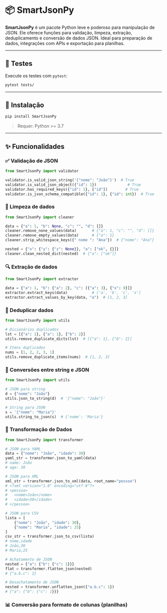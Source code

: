 # 📦 SmartJsonPy

**SmartJsonPy** é um pacote Python leve e poderoso para manipulação de JSON. Ele oferece funções para validação, limpeza, extração, deduplicamento e conversão de dados JSON. Ideal para preparação de dados, integrações com APIs e exportação para planilhas.


---

## 🧪 Testes
Execute os testes com `pytest`:
```bash
pytest tests/
```

---

## 🚀 Instalação
```bash
pip install SmartJsonPy
```

> Requer: Python >= 3.7

---

## ✨ Funcionalidades

### ✅ Validação de JSON
```python
from SmartJsonPy import validator

validator.is_valid_json_string('{"nome": "João"}')  # True
validator.is_valid_json_object({"id": 1})              # True
validator.has_required_keys({"id": 1}, ["id"])        # True
validator.is_json_schema_compatible({"id": 1}, {"id": int})  # True
```

### 🧹 Limpeza de dados
```python
from SmartJsonPy import cleaner

data = {"a": 1, "b": None, "c": "", "d": []}
cleaner.remove_none_values(data)       # {"a": 1, "c": "", "d": []}
cleaner.remove_empty_values(data)      # {"a": 1}
cleaner.strip_whitespace_keys({" nome ": "Ana"})  # {"nome": "Ana"}

nested = {"x": {"y": {"z": None}}, "a": ["ok", {}]}
cleaner.clean_nested_dict(nested)  # {"a": ["ok"]}
```

### 🔍 Extração de dados
```python
from SmartJsonPy import extractor

data = {"a": 1, "b": {"a": 2}, "c": [{"a": 3}, {"x": 9}]}
extractor.extract_keys(data)           # ['a', 'b', 'c', 'x']
extractor.extract_values_by_key(data, "a")  # [1, 2, 3]
```

### 🔁 Deduplicar dados
```python
from SmartJsonPy import utils

# Dicionários duplicados
lst = [{"a": 1}, {"a": 1}, {"b": 2}]
utils.remove_duplicate_dicts(lst)  # [{"a": 1}, {"b": 2}]

# Itens duplicados
nums = [1, 2, 2, 3, 1]
utils.remove_duplicate_items(nums)  # [1, 2, 3]
```

### 🔄 Conversões entre string e JSON
```python
from SmartJsonPy import utils

# JSON para string
d = {"nome": "João"}
utils.json_to_string(d)  # '{"nome": "João"}'

# String para JSON
s = '{"nome": "Maria"}'
utils.string_to_json(s)  # {'nome': 'Maria'}
```

### 🔄 Transformação de Dados
```python
from SmartJsonPy import transformer

# JSON para YAML
data = {"nome": "João", "idade": 30}
yaml_str = transformer.json_to_yaml(data)
# name: João
# age: 30

# JSON para XML
xml_str = transformer.json_to_xml(data, root_name="pessoa")
# <?xml version="1.0" encoding="utf-8"?>
# <pessoa>
#   <nome>João</nome>
#   <idade>30</idade>
# </pessoa>

# JSON para CSV
lista = [
    {"nome": "João", "idade": 30},
    {"nome": "Maria", "idade": 25}
]
csv_str = transformer.json_to_csv(lista)
# nome,idade
# João,30
# Maria,25

# Achatamento de JSON
nested = {"a": {"b": {"c": 1}}}
flat = transformer.flatten_json(nested)
# {"a.b.c": 1}

# Desachatamento de JSON
nested = transformer.unflatten_json({"a.b.c": 1})
# {"a": {"b": {"c": 1}}}
```

### 📊 Conversão para formato de colunas (planilhas)
```